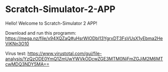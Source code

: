 # Scratch-Simulator-2-APP

Hello! Welcome to Scratch-Simulator 2 APP!

Download and run this programm: https://mega.nz/file/x94XQZaQ#uHsrWIODbl13YgrxDT3FsVUsX1yEbma2HeViKNn3O10

Virus test: https://www.virustotal.com/gui/file-analysis/YzQzODE0YmQ1ZmUwYWVkODcwZGE3MTM0NjFmZGJjM2M6MTcwMDQ3NDY5MA==
